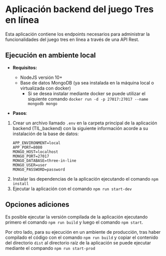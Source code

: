 # Aplicación backend del juego Tres en línea

Esta aplicación contiene los endpoints necesarios para administrar la funcionalidades del juego tres en línea a través de una API Rest.

## Ejecución en ambiente local
- **Requisitos:**
    - NodeJS versión 10+
    - Base de datos MongoDB (ya sea instalada en la máquina local o virtualizada con docker)
        - Si se desea instalar mediante docker se puede utilizar el siquiente comando `docker run -d -p 27017:27017 --name mongodb mongo`
    
- **Pasos**:
1. Crear un archivo llamado `.env` en la carpeta principal de la aplicación backend (TIL_backend) con la siguiente información acorde a su instalación de la base de datos:
    ```
    APP_ENVIRONMENT=local
    APP_PORT=8080
    MONGO_HOST=localhost
    MONGO_PORT=27017
    MONGO_DATABASE=three-in-line
    MONGO_USER=user
    MONGO_PASSWORD=password
    ```
2. Instalar las dependencias de la aplicación ejecutando el comando `npm install`
3. Ejecutar la aplicación con el comando `npm run start-dev`

## Opciones adiciones
Es posible ejecutar la versión compilada de la aplicación ejecutando primero el comando `npm run build` y luego el comando `npm start`.

Por otro lado, para su ejecución en un ambiente de producción, tras haber compilado el código con el comando `npm run build` y copiar el contenido del 
directorio `dist` al directorio raíz de la aplicación se puede ejecutar mediante el compando `npm run start-prod` 
